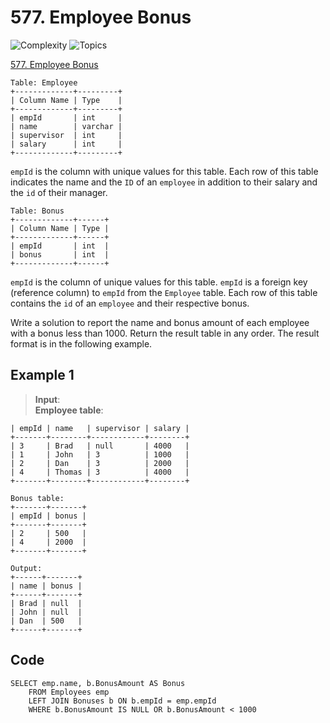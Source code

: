 # 577. Employee Bonus

![Complexity](https://img.shields.io/badge/easy-green)
![Topics](https://img.shields.io/badge/database-blue)

[577. Employee Bonus](https://leetcode.com/problems/employee-bonus/description/)

```
Table: Employee
+-------------+---------+
| Column Name | Type    |
+-------------+---------+
| empId       | int     |
| name        | varchar |
| supervisor  | int     |
| salary      | int     |
+-------------+---------+
```
`empId` is the column with unique values for this table.
Each row of this table indicates the name and the `ID` of an `employee` in addition to their salary and the `id` of their manager.

```
Table: Bonus
+-------------+------+
| Column Name | Type |
+-------------+------+
| empId       | int  |
| bonus       | int  |
+-------------+------+
```
`empId` is the column of unique values for this table.
`empId` is a foreign key (reference column) to `empId` from the `Employee` table.
Each row of this table contains the `id` of an `employee` and their respective bonus.

Write a solution to report the name and bonus amount of each employee with a bonus less than 1000.
Return the result table in any order.
The result format is in the following example.

## Example 1
> **Input**:  
> **Employee table**:  
```+-------+--------+------------+--------+
| empId | name   | supervisor | salary |
+-------+--------+------------+--------+
| 3     | Brad   | null       | 4000   |
| 1     | John   | 3          | 1000   |
| 2     | Dan    | 3          | 2000   |
| 4     | Thomas | 3          | 4000   |
+-------+--------+------------+--------+

Bonus table:
+-------+-------+
| empId | bonus |
+-------+-------+
| 2     | 500   |
| 4     | 2000  |
+-------+-------+

Output:
+------+-------+
| name | bonus |
+------+-------+
| Brad | null  |
| John | null  |
| Dan  | 500   |
+------+-------+
```

## Code
```tsql
SELECT emp.name, b.BonusAmount AS Bonus 
    FROM Employees emp 
    LEFT JOIN Bonuses b ON b.empId = emp.empId 
    WHERE b.BonusAmount IS NULL OR b.BonusAmount < 1000
```